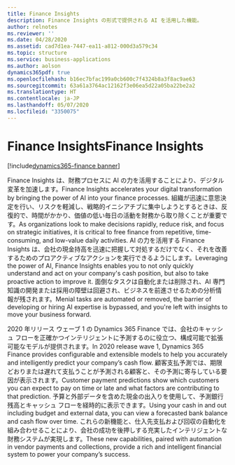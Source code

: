 ```yaml
---
title: Finance Insights
description: Finance Insights の形式で提供される AI を活用した機能。
author: relnotes
ms.reviewer: ''
ms.date: 04/28/2020
ms.assetid: cad7d1ea-7447-ea11-a812-000d3a579c34
ms.topic: structure
ms.service: business-applications
ms.author: aolson
dynamics365pdf: true
ms.openlocfilehash: b16ec7bfac199a0cb600c7f4324b8a3f8ac9ae63
ms.sourcegitcommit: 63a61a3764ac12162f3e06ea5d22a05ba22be2a2
ms.translationtype: HT
ms.contentlocale: ja-JP
ms.lasthandoff: 05/07/2020
ms.locfileid: "3350075"
---
```

# <a name="finance-insights"></a><span data-ttu-id="a4ced-103">Finance Insights</span><span class="sxs-lookup"><span data-stu-id="a4ced-103">Finance Insights</span></span>

[!include[dynamics365-finance banner](../includes/dynamics365-finance.md)]

<!--structure start-->
<span data-ttu-id="a4ced-104">Finance Insights は、財務プロセスに AI の力を活用することにより、デジタル変革を加速します。</span><span class="sxs-lookup"><span data-stu-id="a4ced-104">Finance Insights accelerates your digital transformation by bringing the power of AI into your finance processes.</span></span> <span data-ttu-id="a4ced-105">組織が迅速に意思決定を行い、リスクを軽減し、戦略的イニシアチブに集中しようとするときは、反復的で、時間がかかり、価値の低い毎日の活動を財務から取り除くことが重要です。</span><span class="sxs-lookup"><span data-stu-id="a4ced-105">As organizations look to make decisions rapidly, reduce risk, and focus on strategic initiatives, it is critical to free finance from repetitive, time-consuming, and low-value daily activities.</span></span> <span data-ttu-id="a4ced-106">AI の力を活用する Finance Insights は、会社の現金持高を迅速に把握して対処するだけでなく、それを改善するためのプロアクティブなアクションを実行できるようにします。</span><span class="sxs-lookup"><span data-stu-id="a4ced-106">Leveraging the power of AI, Finance Insights enables you to not only quickly understand and act on your company's cash position, but also to take proactive action to improve it.</span></span> <span data-ttu-id="a4ced-107">面倒なタスクは自動化または削除され、AI 専門知識の開発または採用の障壁は回避され、ビジネスを前進させるための分析情報が残されます。</span><span class="sxs-lookup"><span data-stu-id="a4ced-107">Menial tasks are automated or removed, the barrier of developing or hiring AI expertise is bypassed, and you're left with insights to move your business forward.</span></span>  

<span data-ttu-id="a4ced-108">2020 年リリース ウェーブ 1 の Dynamics 365 Finance では、会社のキャッシュ フローを正確かつインテリジェントに予測するのに役立つ、構成可能で拡張可能なモデルが提供されます。</span><span class="sxs-lookup"><span data-stu-id="a4ced-108">In 2020 release wave 1, Dynamics 365 Finance provides configurable and extensible models to help you accurately and intelligently predict your company’s cash flow.</span></span> <span data-ttu-id="a4ced-109">顧客支払予測では、期限どおりまたは遅れて支払うことが予測される顧客と、その予測に寄与している要因が表示されます。</span><span class="sxs-lookup"><span data-stu-id="a4ced-109">Customer payment predictions show which customers you can expect to pay on time or late and what factors are contributing to that prediction.</span></span> <span data-ttu-id="a4ced-110">予算と外部データを含めた現金の出入りを使用して、予測銀行残高とキャッシュ フローを経時的に表示できます。</span><span class="sxs-lookup"><span data-stu-id="a4ced-110">Using your cash in and out including budget and external data, you can view a forecasted bank balance and cash flow over time.</span></span> <span data-ttu-id="a4ced-111">これらの新機能と、仕入先支払および回収の自動化を組み合わせることにより、会社の成功を後押しする充実したインテリジェントな財務システムが実現します。</span><span class="sxs-lookup"><span data-stu-id="a4ced-111">These new capabilities, paired with automation in vendor payments and collections, provide a rich and intelligent financial system to power your company’s success.</span></span>
<!--structure end-->



